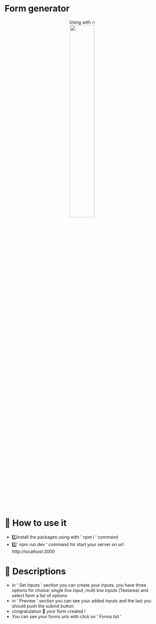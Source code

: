 # Form generator
<p align='center'>
Using with 🔥 <br />
<img src='https://angel-resume.netlify.app/nextjs-cover.webp' width='40%' align='center'/>
</p>

<h1>📜 How to use it</h1>
<ul>
<li>1️⃣install the packages using with ' npm i ' command</li>
<li>2️⃣' npm run dev ' command for start your server on url: http://localhost:3000</li>
</ul>

<h1>📗 Descriptions</h1>
<ul>
<li>in ' Set Inputs ' section you can create your inputs, you have three options for choice: single line input, multi line inputs (Textarea) and select form a list of options</li>
<li>in ' Preview ' section you can see your added inputs and the last you should push the submit button</li>
<li>congratulation 🎉 your form created !</li>
<li>You can see your forms urls with click on ' Forms list '</li>
</ul>
